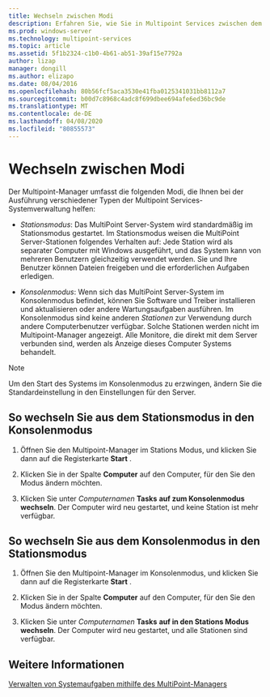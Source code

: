 ```yaml
---
title: Wechseln zwischen Modi
description: Erfahren Sie, wie Sie in Multipoint Services zwischen dem Stations-und Konsolenmodus wechseln.
ms.prod: windows-server
ms.technology: multipoint-services
ms.topic: article
ms.assetid: 5f1b2324-c1b0-4b61-ab51-39af15e7792a
author: lizap
manager: dongill
ms.author: elizapo
ms.date: 08/04/2016
ms.openlocfilehash: 80b56fcf5aca3530e41fba0125341031bb8112a7
ms.sourcegitcommit: b00d7c8968c4adc8f699dbee694afe6ed36bc9de
ms.translationtype: MT
ms.contentlocale: de-DE
ms.lasthandoff: 04/08/2020
ms.locfileid: "80855573"
---
```

# <a name="switch-between-modes"></a>Wechseln zwischen Modi
Der Multipoint-Manager umfasst die folgenden Modi, die Ihnen bei der Ausführung verschiedener Typen der Multipoint Services-Systemverwaltung helfen:  
  
-   *Stationsmodus*: Das MultiPoint Server-System wird standardmäßig im Stationsmodus gestartet. Im Stationsmodus weisen die MultiPoint Server-Stationen folgendes Verhalten auf: Jede Station wird als separater Computer mit Windows ausgeführt, und das System kann von mehreren Benutzern gleichzeitig verwendet werden. Sie und Ihre Benutzer können Dateien freigeben und die erforderlichen Aufgaben erledigen.  
  
-   *Konsolenmodus*: Wenn sich das MultiPoint Server-System im Konsolenmodus befindet, können Sie Software und Treiber installieren und aktualisieren oder andere Wartungsaufgaben ausführen. Im Konsolenmodus sind keine anderen *Stationen* zur Verwendung durch andere Computerbenutzer verfügbar. Solche Stationen werden nicht im Multipoint-Manager angezeigt. Alle Monitore, die direkt mit dem Server verbunden sind, werden als Anzeige dieses Computer Systems behandelt.   
  
> [!NOTE]
> Um den Start des Systems im Konsolenmodus zu erzwingen, ändern Sie die Standardeinstellung in den Einstellungen für den Server.  
> ## <a name="to-switch-from-station-mode-to-console-mode"></a>So wechseln Sie aus dem Stationsmodus in den Konsolenmodus  
  
1.  Öffnen Sie den Multipoint-Manager im Stations Modus, und klicken Sie dann auf die Registerkarte **Start** .  
  
2.  Klicken Sie in der Spalte **Computer** auf den Computer, für den Sie den Modus ändern möchten.  
  
3.  Klicken Sie unter *Computernamen* **Tasks** **auf zum Konsolenmodus wechseln**. Der Computer wird neu gestartet, und keine Station ist mehr verfügbar.  
  
## <a name="to-switch-from-console-mode-to-station-mode"></a>So wechseln Sie aus dem Konsolenmodus in den Stationsmodus  
  
1.  Öffnen Sie den Multipoint-Manager im Konsolenmodus, und klicken Sie dann auf die Registerkarte **Start** .  
  
2.  Klicken Sie in der Spalte **Computer** auf den Computer, für den Sie den Modus ändern möchten.  
  
3.  Klicken Sie unter *Computernamen* **Tasks** **auf in den Stations Modus wechseln**. Der Computer wird neu gestartet, und alle Stationen sind verfügbar.  
  
## <a name="see-also"></a>Weitere Informationen  
[Verwalten von Systemaufgaben mithilfe des MultiPoint-Managers](Manage-System-Tasks-Using-MultiPoint-Manager.md)